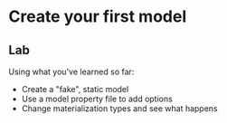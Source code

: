 <!-- .slide: class="exercice" -->

# Create your first model

## Lab

Using what you've learned so far:

- Create a "fake", static model
- Use a model property file to add options
- Change materialization types and see what happens
